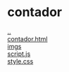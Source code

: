 # contador 
<a href='https://gabrielryanft.github.io/learning/cursoemvideo/javascript/exercicios-cursoemvideo' target='_self' rel='prev'>..</a><br/>
<a href='https://gabrielryanft.github.io/learning/cursoemvideo/javascript/exercicios-cursoemvideo/contador/contador.html' target='_blank' rel='next'>contador.html</a><br/>
<a href='https://gabrielryanft.github.io/learning/cursoemvideo/javascript/exercicios-cursoemvideo/contador/imgs/' target='_self' rel='next'>imgs</a><br/>
<a href='https://gabrielryanft.github.io/learning/cursoemvideo/javascript/exercicios-cursoemvideo/contador/script.js' target='_blank' rel='next'>script.js</a><br/>
<a href='https://gabrielryanft.github.io/learning/cursoemvideo/javascript/exercicios-cursoemvideo/contador/style.css' target='_blank' rel='next'>style.css</a><br/>
